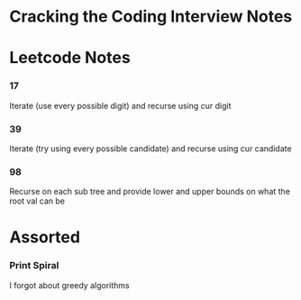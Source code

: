 # Cracking the Coding Interview Notes

# Leetcode Notes
### 17
Iterate (use every possible digit) and recurse using cur digit
### 39
Iterate (try using every possible candidate) and recurse using cur candidate
### 98
Recurse on each sub tree and provide lower and upper bounds on what the root val can be

# Assorted
### Print Spiral
I forgot about greedy algorithms
